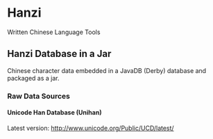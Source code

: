 # Hanzi

Written Chinese Language Tools

## Hanzi Database in a Jar

Chinese character data embedded in a JavaDB (Derby) database and packaged as a jar.

### Raw Data Sources

#### Unicode Han Database (Unihan)

Latest version: <http://www.unicode.org/Public/UCD/latest/> 